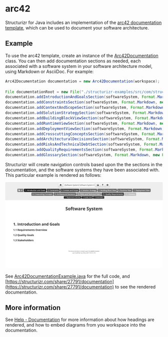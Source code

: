 # arc42

Structurizr for Java includes an implementation of the [arc42 documentation template](http://arc42.org), which can be used to document your software architecture.

## Example

To use the arc42 template, create an instance of the [Arc42Documentation](https://github.com/structurizr/java/blob/master/structurizr-core/src/com/structurizr/documentation/Arc42Documentation.java) class.
You can then add documentation sections as needed, each associated with a software system in your software architecture model, using Markdown or AsciiDoc. For example:

```java
Arc42Documentation documentation = new Arc42Documentation(workspace);

File documentationRoot = new File("./structurizr-examples/src/com/structurizr/example/arc42/markdown");
documentation.addIntroductionAndGoalsSection(softwareSystem, Format.Markdown, new File(documentationRoot, "01-introduction-and-goals.md"));
documentation.addConstraintsSection(softwareSystem, Format.Markdown, new File(documentationRoot, "02-architecture-constraints.md"));
documentation.addContextAndScopeSection(softwareSystem, Format.Markdown, new File(documentationRoot, "03-system-scope-and-context.md"));
documentation.addSolutionStrategySection(softwareSystem, Format.Markdown, new File(documentationRoot, "04-solution-strategy.md"));
documentation.addBuildingBlockViewSection(softwareSystem, Format.Markdown, new File(documentationRoot, "05-building-block-view.md"));
documentation.addRuntimeViewSection(softwareSystem, Format.Markdown, new File(documentationRoot, "06-runtime-view.md"));
documentation.addDeploymentViewSection(softwareSystem, Format.Markdown, new File(documentationRoot, "07-deployment-view.md"));
documentation.addCrosscuttingConceptsSection(softwareSystem, Format.Markdown, new File(documentationRoot, "08-crosscutting-concepts.md"));
documentation.addArchitecturalDecisionsSection(softwareSystem, Format.Markdown, new File(documentationRoot, "09-architecture-decisions.md"));
documentation.addRisksAndTechnicalDebtSection(softwareSystem, Format.Markdown, new File(documentationRoot, "10-quality-requirements.md"));
documentation.addQualityRequirementsSection(softwareSystem, Format.Markdown, new File(documentationRoot, "11-risks-and-technical-debt.md"));
documentation.addGlossarySection(softwareSystem, Format.Markdown, new File(documentationRoot, "12-glossary.md"));
```

Structurizr will create navigation controls based upon the the sections in the documentation, and the software systems they have been associated with. This particular example is rendered as follows: 

![Documentation based upon the arc42 template](images/arc42-1.png)

See [Arc42DocumentationExample.java](https://github.com/structurizr/java/blob/master/structurizr-examples/src/com/structurizr/example/Arc42DocumentationExample.java.java) for the full code, and [https://structurizr.com/share/27791/documentation](https://structurizr.com/share/27791/documentation) to see the rendered documentation.

## More information

See [Help - Documentation](https://structurizr.com/help/documentation) for more information about how headings are rendered, and how to embed diagrams from you workspace into the documentation.